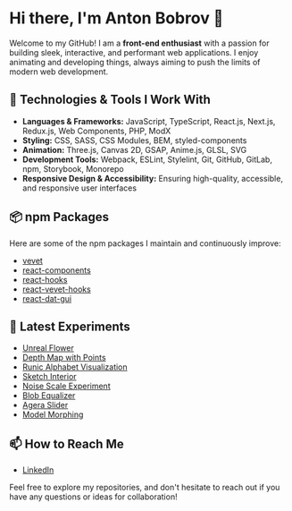 # Hi there, I'm Anton Bobrov 👋

Welcome to my GitHub! I am a **front-end enthusiast** with a passion for building sleek, interactive, and performant web applications. I enjoy animating and developing things, always aiming to push the limits of modern web development.

## 🔧 Technologies & Tools I Work With
- **Languages & Frameworks:** JavaScript, TypeScript, React.js, Next.js, Redux.js, Web Components, PHP, ModX
- **Styling:** CSS, SASS, CSS Modules, BEM, styled-components
- **Animation:** Three.js, Canvas 2D, GSAP, Anime.js, GLSL, SVG
- **Development Tools:** Webpack, ESLint, Stylelint, Git, GitHub, GitLab, npm, Storybook, Monorepo
- **Responsive Design & Accessibility:** Ensuring high-quality, accessible, and responsive user interfaces

## 📦 npm Packages
Here are some of the npm packages I maintain and continuously improve:
- [vevet](https://www.npmjs.com/package/vevet)
- [react-components](https://www.npmjs.com/package/@anton.bobrov/react-components)
- [react-hooks](https://www.npmjs.com/package/@anton.bobrov/react-hooks)
- [react-vevet-hooks](https://www.npmjs.com/package/@anton.bobrov/react-vevet-hooks)
- [react-dat-gui](https://www.npmjs.com/package/@anton.bobrov/react-dat-gui)

## 🎨 Latest Experiments
- [Unreal Flower](https://antonbobrov.github.io/threejs-unreal-flower/)
- [Depth Map with Points](https://antonbobrov.github.io/threejs-depth-points-image/)
- [Runic Alphabet Visualization](https://antonbobrov.github.io/threejs-runic-alphabet/)
- [Sketch Interior](https://antonbobrov.github.io/threejs-sketch-interior/)
- [Noise Scale Experiment](https://antonbobrov.github.io/threjs-portoflio-noise-scale-experiment/)
- [Blob Equalizer](https://antonbobrov.github.io/threejs-blob-equalizer/)
- [Agera Slider](https://antonbobrov.github.io/threejs-noise-agera-slider/)
- [Model Morphing](https://antonbobrov.github.io/threejs-model-morph/)


## 📫 How to Reach Me
- [LinkedIn](https://www.linkedin.com/in/anthony-bobrov)

Feel free to explore my repositories, and don't hesitate to reach out if you have any questions or ideas for collaboration!

